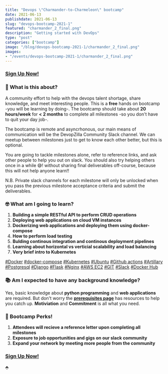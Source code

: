 ```yaml
---
title: "Devops \"Charmander-to-Charmeleon\" bootcamp"
date: 2021-06-13
publishdate: 2021-06-13
slug: "devops-bootcamp-2021-1"
featured: "charmander_2_final.png"
description: "Getting started with DevOps"
type: "post"
categories: ["bootcamp"]
image: "/blog/devops-bootcamp-2021-1/charmander_2_final.png"
images:
- "/events/devops-bootcamp-2021-1/charmander_2_final.png"
---
```


<!-- ![devops charmander](/blog/devops-bootcamp-2021-1/charmander_2_final.png) -->

### **[Sign Up Now!](https://forms.gle/HjA7Y5UcESXJbHBJ9)**

### 🤔 What is this about?
A community effort to help with the devops talent shortage, share knowledge, and meet interesting people. This is a **free** hands on bootcamp -you will be learning by doing-. The bootcamp should take about **20 hours/week** for **< 2 months** to complete all milestones -so you don't have to quit your day job-.

The bootcamp is remote and asyncrhonous, our main means of communication will be the DevopZilla Community Slack channel. We can meetup between milestones just to get to know each other better, but this is optional.

You are going to tackle milestones alone, refer to reference links, and ask other people to help you out on slack. You should also try helping others once in a while 😅! without sharing final deliverables off-course, because this will not help anyone learn!!

N.B. Private slack channels for each milestone will only be unlocked when you pass the previous milestone acceptance criteria and submit the deliverables.

### 🤓 What am I going to learn?
1) **Building a simple RESTful API to perform CRUD operations**
2) **Deploying web applications on cloud VM instances**
3) **Dockerizing web applications and deploying them using docker-compose**
4) **How to perform load testing**
5) **Bulding continous integration and continous deployment pipelines**
6) **Learning about horizontal vs verticial scalability and load balancing**
7) **Very brief intro to Kubernetes**

[#Docker](https://www.docker.com/)
[#docker-compose](https://docs.docker.com/compose/)
[#Kubernetes](https://kubernetes.io/)
[#Ubuntu](https://ubuntu.com/)
[#Github actions](https://github.com/features/actions)
[#Artillary](https://artillery.io/)
[#Postgresql](https://www.postgresql.org/)
[#Django](https://www.djangoproject.com/)
[#Flask](https://flask.palletsprojects.com/en/2.0.x/)
[#Nginx](https://www.nginx.com/)
[#AWS EC2](https://aws.amazon.com/ec2/)
[#GIT](https://git-scm.com/)
[#Slack](https://slack.com/)
[#Docker Hub](https://hub.docker.com/)


### 📚 Am I expected to have any background knowledge?
Yes, basic knowledge about **python programming** and **web applications** are required. But don't worry the **[prerequisites page](milestone-00/)** has resources to help you catch up. **Motiviation** and **Commitment** is all what you need.

### 🚀 Bootcamp Perks!
1) **Attendees will recieve a reference letter upon completing all milestones**
2) **Exposure to job opportunities and gigs on our slack community**
3) **Expand your network by meeting more people from the community**


### **[Sign Up Now!](https://forms.gle/HjA7Y5UcESXJbHBJ9)**

⬘